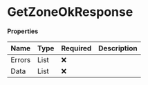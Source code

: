 # GetZoneOkResponse

**Properties**

| Name   | Type          | Required | Description |
| :----- | :------------ | :------- | :---------- |
| Errors | List<Error>   | ❌       |             |
| Data   | List<RoomGet> | ❌       |             |

<!-- This file was generated by liblab | https://liblab.com/ -->
